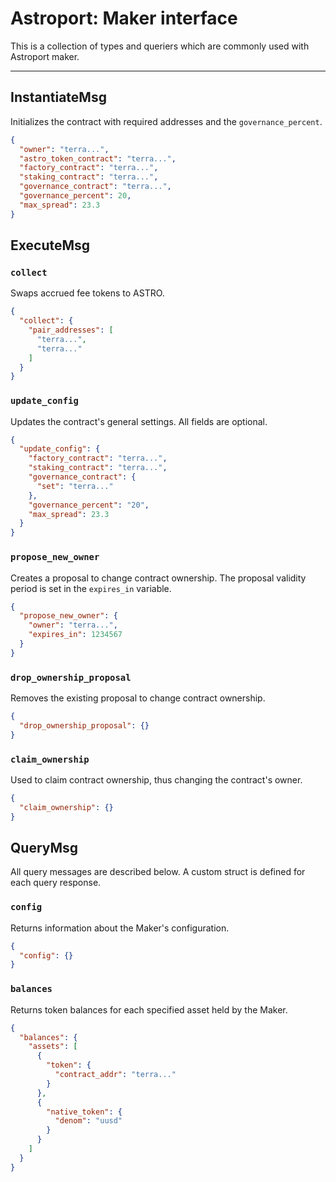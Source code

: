 # Astroport: Maker interface

This is a collection of types and queriers which are commonly used with Astroport maker.

---

## InstantiateMsg

Initializes the contract with required addresses and the `governance_percent`.

```json
{
  "owner": "terra...",
  "astro_token_contract": "terra...",
  "factory_contract": "terra...",
  "staking_contract": "terra...",
  "governance_contract": "terra...",
  "governance_percent": 20,
  "max_spread": 23.3
}
```

## ExecuteMsg

### `collect`

Swaps accrued fee tokens to ASTRO.

```json
{
  "collect": {
    "pair_addresses": [
      "terra...",
      "terra..."
    ]
  }
}
```

### `update_config`

Updates the contract's general settings. All fields are optional.

```json
{
  "update_config": {
    "factory_contract": "terra...",
    "staking_contract": "terra...",
    "governance_contract": {
      "set": "terra..."
    },
    "governance_percent": "20",
    "max_spread": 23.3
  }
}
```

### `propose_new_owner`

Creates a proposal to change contract ownership. The proposal validity period is set in the `expires_in` variable.

```json
{
  "propose_new_owner": {
    "owner": "terra...",
    "expires_in": 1234567
  }
}
```

### `drop_ownership_proposal`

Removes the existing proposal to change contract ownership.

```json
{
  "drop_ownership_proposal": {}
}
```

### `claim_ownership`

Used to claim contract ownership, thus changing the contract's owner.

```json
{
  "claim_ownership": {}
}
```

## QueryMsg

All query messages are described below. A custom struct is defined for each query response.

### `config`

Returns information about the Maker's configuration.

```json
{
  "config": {}
}
```

### `balances`

Returns token balances for each specified asset held by the Maker.

```json
{
  "balances": {
    "assets": [
      {
        "token": {
          "contract_addr": "terra..."
        }
      },
      {
        "native_token": {
          "denom": "uusd"
        }
      }
    ]
  }
}
```
